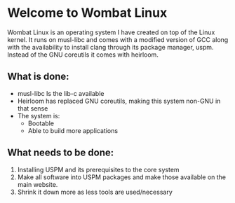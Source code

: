# Welcome to Wombat Linux
Wombat Linux is an operating system I have created on top of the Linux kernel. It runs on musl-libc and comes with a modified version of GCC along with the availability to install clang through its package manager, uspm. Instead of the GNU coreutils it comes with heirloom.

## What is done:

- musl-libc Is the lib-c available
- Heirloom has replaced GNU coreutils, making this system non-GNU in that sense
- The system is:
  - Bootable
  - Able to build more applications

## What needs to be done:

1. Installing USPM and its prerequisites to the core system
2. Make all software into USPM packages and make those available on the main website.
4. Shrink it down more as less tools are used/necessary
